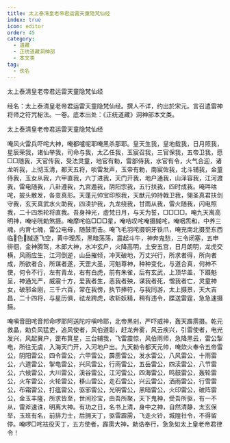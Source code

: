 ```yaml
---
title: 太上泰清皇老帝君运雷天童隐梵仙经
index: true
icon: editor
order: 45
category:
  - 道藏
  - 正统道藏洞神部
  - 本文类
tag:
  - 佚名
---
```


太上泰清皇老帝君运雷天童隐梵仙经  

经名：太上泰清皇老帝君运雷天童隐梵仙经。撰人不详，约出於宋元。言召遣雷神将师之符咒秘法。一卷。底本出处：《正统道藏》洞神部本文类。  

太上泰清皇老帝君运雷天童隐梵仙经  

唵风火雷兵吓咤大神，唵都嚧呢耶唵黑杀那耶。皇天生我，皇地载我，日月照我，星辰荣我，诸仙举我，司命与我，太乙任我，玉宸召我，三官保我，五帝卫我，愿□□随我，天官传我，受法灵童，地官有勅，雷部侍我，水官有令，火气合迎，诸龙听我，上彻玉清，都天五将，啖雷发声，玉帝有勅，南宸佐我，北斗辅我，金童侍我，玉女从我，六甲直我，六丁进我，天门开我，地户通我，山泽容我，江河渡我，雷电随我，八卦遵我，九宫遁我，阴阳宗我，五行扶我，四时成我。唵吽咕咤，披头散发，各变真形。天蓬元帅宝印照我，天猷元帅持戟卫我，翎圣真君扶剑守我，玄天真武水火助我，四渎护我，九龙绕我，甘雨从我，雷火随我，闪电照我，二十四炁轮将直我。吾身神光，虚梵日月，与天为誓，□□□□。唵九天离高明神，唵咇咣勅煞摄。唵摩咤临□□□星，唵咭叹咤唵摄馘咤，唵咽炁和，中养三魂，内育七魄，雷公电母，随鼓而击。唵飞毛羽咤摄铜牙铁爪，唵充南北摄至东西临色馘逐飞空，黄中理炁，黑暗荡荡，震起斗牛，神奔鬼愁，三令闭塞，五申徘徊，金神腾驾，木郎大神，水冲玄户，火降高明，土安五宫，日月朗明，龙虎交横，风雨应生，江河倒逆，山岳摧倾，冲天破地，万丈兴行，所求者得，所向者成，所欲者合，所谋者遂，天罡大圣，河魁尊神，种种变化，与道合真，何神不使，何令不行，左有青龙，右有白虎，前有朱雀，后有玄武，上顶华盖，下蹑魁呈，神通光严，威震十方，爱我者生，恶我者殃，谋我者死，憎我者亡，灵童神女，破邪金刚，三千六百，常在我傍，执节捧符，与我同游，太上摄景，天大吉昌，二十四将，与星历俱，祛龙跨虎，收斩妖精，稍有违令，牒送雷霆，急急速摄摄。  

唵嗔音田咤音邦命啰耶阿送陀咛嗔呤耶，北帝黑剎，严吓威神，轰天霹雳摄。乾元救晶，勅负风猛吏，追风使者，风伯道彰，赶龙奔雾，风云疾兴，引雷使者，电光发兴，风起巽户，罡布箕星，三台辅我，飞雷震惊，风伯雨师，急降黑云，雷公掣电，所往无虞，入海天门开，入河地户出。九天勅令都天元帅，唵欻火奉令五帝雷公，阴阳雷公，四令雷公，六甲雷公，霹雳雷公，发水雷公，八风雷公，十雨雷公，六道雷公，掣电雷公，兴风雷公，行雨雷公，五岳雷公，四渎雷公，八节雷公，六候雷公，大川雷公，溪谷雷公，江河雷公，四海雷公，鸣鼓雷公，轰轮雷公，火车雷公，火轮雷公，移山雷公，走石雷公，兴云雷公，洒雨雷公，行雪雷公，布霜雷公，打瘟雷公，驱邪雷公，光明雷公，黑暗雷公，火印雷公，破阵雷公，金玉丰隆，所求皆至，世间珍宝，由吾所聚，天下鬼神，受吾所驱，有一不从，雷斧速诛，明离大神。有功之日，名书上清，身中之神，自然清静，太玄保举，玉班有名，前排力士，后拥天丁，驱雷霹雳，飞走火铃，城隍社令，不得留停。唵啰□咤袪役天丁，五方使者，霹雳大神，勅诰奉行，急急如太上皇老帝君律令！  
